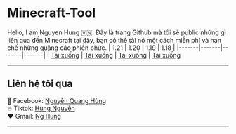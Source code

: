 # Minecraft-Tool
Hello, I am Nguyen Hung 🇻🇳. Đây là trang Github mà tôi sẽ public những gì liên qua đến Minecraft tại đây, bạn có thể tải nó một cách miễn phí và hạn chế những quảng cáo phiền phức. 
| 1.21 | 1.20 | 1.19 | 1.18 |
|-------|-------|-------|-------|
| [Tải xuống](https://google.com) | [Tải xuống](https://www.google.com) | [Tải xuống](https://www.google.com) | [Tải xuống](https://www.google.com)

---
## Liên hệ tôi qua
🌷 Facebook: [Nguyễn Quang Hùng](https://www.facebook.com/share/1ABWAeoYEA/) <br>
🔥 Tiktok: [Hùng Nguyễn](https://www.tiktok.com/@myhngduck?_t=ZS-8uqXayiNYMa&_r=1) <br>
❤️ Gmail: [Ng Hung](mailto:nghung6429@gmail.com) <br>

---
